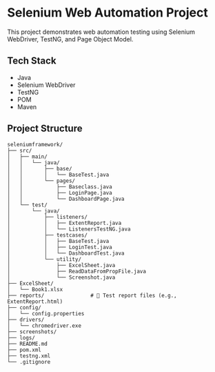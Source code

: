 # Selenium Web Automation Project
This project demonstrates web automation testing using Selenium WebDriver, TestNG, and Page Object Model.
##  Tech Stack

- Java  
- Selenium WebDriver  
- TestNG  
- POM
- Maven

## Project Structure

```
seleniumframework/
├── src/
│   ├── main/
│   │   └── java/
│   │       ├── base/
│   │       │   └── BaseTest.java
│   │       └── pages/
│   │           ├── Baseclass.java
│   │           ├── LoginPage.java
│   │           └── DashboardPage.java
│   └── test/
│       └── java/
│           ├── listeners/
│           │   ├── ExtentReport.java
│           │   └── ListenersTestNG.java
│           ├── testcases/
│           │   ├── BaseTest.java
│           │   ├── LoginTest.java
│           │   └── DashboardTest.java
│           └── utility/
│               ├── ExcelSheet.java
│               ├── ReadDataFromPropFile.java
│               └── Screenshot.java
├── ExcelSheet/
│   └── Book1.xlsx
├── reports/               # 🔹 Test report files (e.g., ExtentReport.html)
├── config/
│   └── config.properties
├── drivers/
│   └── chromedriver.exe
├── screenshots/
├── logs/
├── README.md
├── pom.xml
├── testng.xml
└── .gitignore
```


